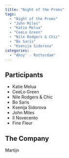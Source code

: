 ```yaml
---
title: "Night of the Proms"
tags:
  - "Night of the Proms"
  - "John Miles"
  - "Katie Melua"
  - "CeeLo Green"
  - "Nile Rodgers & Chic"
  - "Bo Saris"
  - "Ksenija Sidorova"
categories:
  - "Ahoy' - Rotterdam"
---
```

Participants
------------
* Katie Melua
* CeeLo Green
* Nile Rodgers & Chic
* Bo Saris
* Ksenija Sidorova
* John Miles
* Il Novecento
* Fine Fleur

The Company
-----------
Martijn
